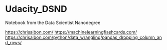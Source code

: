 # Udacity_DSND

Notebook from the Data Scientist Nanodegree

https://chrisalbon.com/
https://machinelearningflashcards.com/
https://chrisalbon.com/python/data_wrangling/pandas_dropping_column_and_rows/
